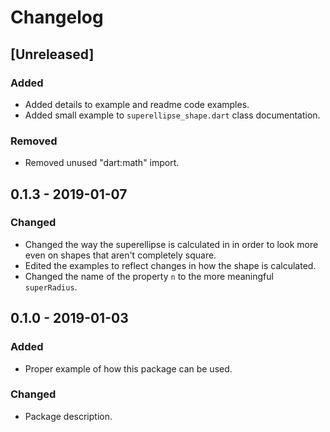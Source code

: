# Changelog

## [Unreleased]

### Added
- Added details to example and readme code examples.
- Added small example to `superellipse_shape.dart` class documentation.

### Removed
- Removed unused "dart:math" import.

## 0.1.3 - 2019-01-07

### Changed
- Changed the way the superellipse is calculated in in order to look more even on shapes that aren't completely square.
- Edited the examples to reflect changes in how the shape is calculated.
- Changed the name of the property `n` to the more meaningful `superRadius`.

## 0.1.0 - 2019-01-03

### Added
- Proper example of how this package can be used.

### Changed
- Package description.
